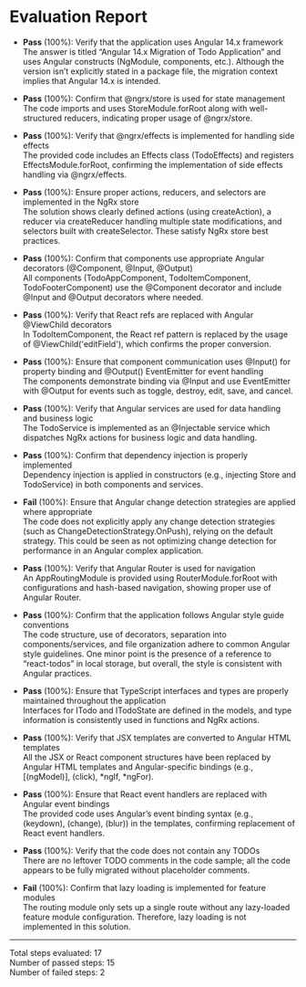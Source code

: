 # Evaluation Report

- **Pass** (100%): Verify that the application uses Angular 14.x framework  
  The answer is titled “Angular 14.x Migration of Todo Application” and uses Angular constructs (NgModule, components, etc.). Although the version isn’t explicitly stated in a package file, the migration context implies that Angular 14.x is intended.  

- **Pass** (100%): Confirm that @ngrx/store is used for state management  
  The code imports and uses StoreModule.forRoot along with well-structured reducers, indicating proper usage of @ngrx/store.  

- **Pass** (100%): Verify that @ngrx/effects is implemented for handling side effects  
  The provided code includes an Effects class (TodoEffects) and registers EffectsModule.forRoot, confirming the implementation of side effects handling via @ngrx/effects.  

- **Pass** (100%): Ensure proper actions, reducers, and selectors are implemented in the NgRx store  
  The solution shows clearly defined actions (using createAction), a reducer via createReducer handling multiple state modifications, and selectors built with createSelector. These satisfy NgRx store best practices.  

- **Pass** (100%): Confirm that components use appropriate Angular decorators (@Component, @Input, @Output)  
  All components (TodoAppComponent, TodoItemComponent, TodoFooterComponent) use the @Component decorator and include @Input and @Output decorators where needed.  

- **Pass** (100%): Verify that React refs are replaced with Angular @ViewChild decorators  
  In TodoItemComponent, the React ref pattern is replaced by the usage of @ViewChild('editField'), which confirms the proper conversion.  

- **Pass** (100%): Ensure that component communication uses @Input() for property binding and @Output() EventEmitter for event handling  
  The components demonstrate binding via @Input and use EventEmitter with @Output for events such as toggle, destroy, edit, save, and cancel.  

- **Pass** (100%): Verify that Angular services are used for data handling and business logic  
  The TodoService is implemented as an @Injectable service which dispatches NgRx actions for business logic and data handling.  

- **Pass** (100%): Confirm that dependency injection is properly implemented  
  Dependency injection is applied in constructors (e.g., injecting Store and TodoService) in both components and services.  

- **Fail** (100%): Ensure that Angular change detection strategies are applied where appropriate  
  The code does not explicitly apply any change detection strategies (such as ChangeDetectionStrategy.OnPush), relying on the default strategy. This could be seen as not optimizing change detection for performance in an Angular complex application.  

- **Pass** (100%): Verify that Angular Router is used for navigation  
  An AppRoutingModule is provided using RouterModule.forRoot with configurations and hash-based navigation, showing proper use of Angular Router.  

- **Pass** (100%): Confirm that the application follows Angular style guide conventions  
  The code structure, use of decorators, separation into components/services, and file organization adhere to common Angular style guidelines. One minor point is the presence of a reference to “react-todos” in local storage, but overall, the style is consistent with Angular practices.  

- **Pass** (100%): Ensure that TypeScript interfaces and types are properly maintained throughout the application  
  Interfaces for ITodo and ITodoState are defined in the models, and type information is consistently used in functions and NgRx actions.  

- **Pass** (100%): Verify that JSX templates are converted to Angular HTML templates  
  All the JSX or React component structures have been replaced by Angular HTML templates and Angular-specific bindings (e.g., [(ngModel)], (click), *ngIf, *ngFor).  

- **Pass** (100%): Ensure that React event handlers are replaced with Angular event bindings  
  The provided code uses Angular’s event binding syntax (e.g., (keydown), (change), (blur)) in the templates, confirming replacement of React event handlers.  

- **Pass** (100%): Verify that the code does not contain any TODOs  
  There are no leftover TODO comments in the code sample; all the code appears to be fully migrated without placeholder comments.  

- **Fail** (100%): Confirm that lazy loading is implemented for feature modules  
  The routing module only sets up a single route without any lazy-loaded feature module configuration. Therefore, lazy loading is not implemented in this solution.

---

Total steps evaluated: 17  
Number of passed steps: 15  
Number of failed steps: 2